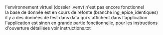 l'environnement virtuel (dossier .venv) n'est pas encore fonctionnel  
la base de donnée est en cours de refonte (branche ing_epice_identiques)  
il y a des données de test dans data qui s'affichent dans l'application  
l'application est sinon en grande partie fonctionnelle, pour les instructions d'ouverture détaillées voir instructions.txt
